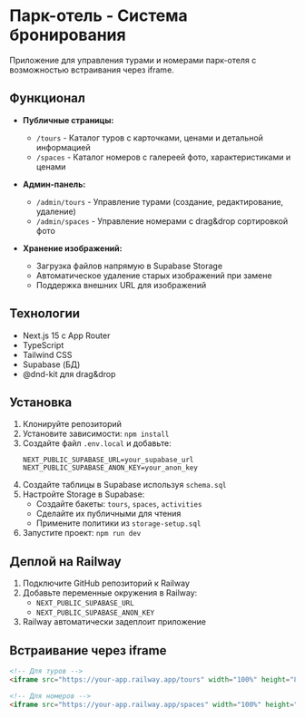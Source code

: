 # Парк-отель - Система бронирования

Приложение для управления турами и номерами парк-отеля с возможностью встраивания через iframe.

## Функционал

- **Публичные страницы:**
  - `/tours` - Каталог туров с карточками, ценами и детальной информацией
  - `/spaces` - Каталог номеров с галереей фото, характеристиками и ценами

- **Админ-панель:**
  - `/admin/tours` - Управление турами (создание, редактирование, удаление)
  - `/admin/spaces` - Управление номерами с drag&drop сортировкой фото

- **Хранение изображений:**
  - Загрузка файлов напрямую в Supabase Storage
  - Автоматическое удаление старых изображений при замене
  - Поддержка внешних URL для изображений

## Технологии

- Next.js 15 с App Router
- TypeScript
- Tailwind CSS
- Supabase (БД)
- @dnd-kit для drag&drop

## Установка

1. Клонируйте репозиторий
2. Установите зависимости: `npm install`
3. Создайте файл `.env.local` и добавьте:
   ```
   NEXT_PUBLIC_SUPABASE_URL=your_supabase_url
   NEXT_PUBLIC_SUPABASE_ANON_KEY=your_anon_key
   ```
4. Создайте таблицы в Supabase используя `schema.sql`
5. Настройте Storage в Supabase:
   - Создайте бакеты: `tours`, `spaces`, `activities`
   - Сделайте их публичными для чтения
   - Примените политики из `storage-setup.sql`
6. Запустите проект: `npm run dev`

## Деплой на Railway

1. Подключите GitHub репозиторий к Railway
2. Добавьте переменные окружения в Railway:
   - `NEXT_PUBLIC_SUPABASE_URL`
   - `NEXT_PUBLIC_SUPABASE_ANON_KEY`
3. Railway автоматически задеплоит приложение

## Встраивание через iframe

```html
<!-- Для туров -->
<iframe src="https://your-app.railway.app/tours" width="100%" height="800"></iframe>

<!-- Для номеров -->
<iframe src="https://your-app.railway.app/spaces" width="100%" height="800"></iframe>
```
